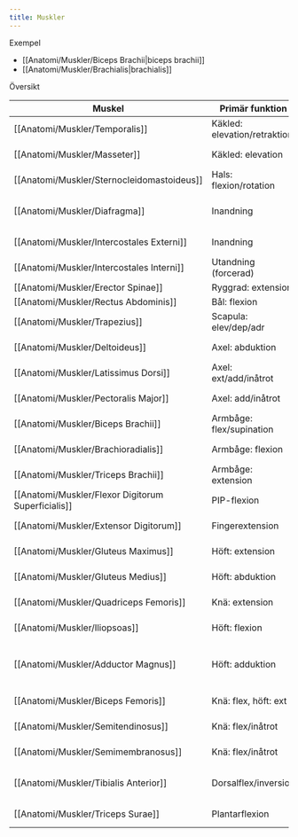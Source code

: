 ```yaml
---
title: Muskler
---
```


Exempel
- [[Anatomi/Muskler/Biceps Brachii|biceps brachii]]
- [[Anatomi/Muskler/Brachialis|brachialis]]

Översikt

| Muskel                             | Primär funktion              | Innervation                         |                              |
| ---------------------------------- | ---------------------------- | ----------------------------------- | ---------------------------- |
| [[Anatomi/Muskler/Temporalis]]                     | Käkled: elevation/retraktion | [[Anatomi/Nerver/N Mandibularis V3]]               |                              |
| [[Anatomi/Muskler/Masseter]]                       | Käkled: elevation            | [[Anatomi/Nerver/N Mandibularis V3]]               | Tuggmuskel                   |
| [[Anatomi/Muskler/Sternocleidomastoideus]]         | Hals: flexion/rotation       | [[Anatomi/Nerver/N Accessorius]]                   |                              |
| [[Anatomi/Muskler/Diafragma]]                      | Inandning                    | n. phrenicus                        | Håller upp hjärta och lungor |
| [[Anatomi/Muskler/Intercostales Externi]]          | Inandning                    | Interkostalnerver                   | Mellan revben                |
| [[Anatomi/Muskler/Intercostales Interni]]          | Utandning (forcerad)         | Interkostalnerver                   | Mellan revben                |
| [[Anatomi/Muskler/Erector Spinae]]                 | Ryggrad: extension           | Dorsala rami                        | Ryggmuskel                   |
| [[Anatomi/Muskler/Rectus Abdominis]]               | Bål: flexion                 | Th7–Th12                            | Magmuskel                    |
| [[Anatomi/Muskler/Trapezius]]                      | Scapula: elev/dep/adr        | [[Anatomi/Nerver/N Accessorius]]                   |                              |
| [[Anatomi/Muskler/Deltoideus]]                     | Axel: abduktion              | [[Anatomi/Nerver/N Axillaris]]                     |                              |
| [[Anatomi/Muskler/Latissimus Dorsi]]               | Axel: ext/add/inåtrot        | [[Anatomi/Nerver/N Thoracodorsalis]]               |                              |
| [[Anatomi/Muskler/Pectoralis Major]]               | Axel: add/inåtrot            | [[Anatomi/Nerver/Nn Pectorales]]                   | Bröstmuskel                  |
| [[Anatomi/Muskler/Biceps Brachii]]                 | Armbåge: flex/supination     | [[Anatomi/Nerver/N Musculocutaneus]]               | Ventralt om humerus          |
| [[Anatomi/Muskler/Brachioradialis]]                | Armbåge: flexion             | [[Anatomi/Nerver/N Radialis]]                      |                              |
| [[Anatomi/Muskler/Triceps Brachii]]                | Armbåge: extension           | [[Anatomi/Nerver/N Radialis]]                      | Dorsalt om humerus           |
| [[Anatomi/Muskler/Flexor Digitorum Superficialis]] | PIP-flexion                  | [[Anatomi/Nerver/N Medianus]]                      |                              |
| [[Anatomi/Muskler/Extensor Digitorum]]             | Fingerextension              | [[Anatomi/Nerver/N Radialis]]                      |                              |
| [[Anatomi/Muskler/Gluteus Maximus]]                | Höft: extension              | [[Anatomi/Nerver/N Gluteus Inferior]]              |                              |
| [[Anatomi/Muskler/Gluteus Medius]]                 | Höft: abduktion              | [[Anatomi/Nerver/N Gluteus Superior]]              |                              |
| [[Anatomi/Muskler/Quadriceps Femoris]]             | Knä: extension               | [[Anatomi/Nerver/N Femoralis]]                     |                              |
| [[Anatomi/Muskler/Iliopsoas]]                      | Höft: flexion                | [[Anatomi/Nerver/N Femoralis]] / L1–L3             |                              |
| [[Anatomi/Muskler/Adductor Magnus]]                | Höft: adduktion              | [[Anatomi/Nerver/N Obturatorius]] / [[Anatomi/Nerver/N Tibialis]] |                              |
| [[Anatomi/Muskler/Biceps Femoris]]                 | Knä: flex, höft: ext         | [[Anatomi/Nerver/N Ischiadicus]]                   |                              |
| [[Anatomi/Muskler/Semitendinosus]]                 | Knä: flex/inåtrot            | [[Anatomi/Nerver/N Tibialis]]                      |                              |
| [[Anatomi/Muskler/Semimembranosus]]                | Knä: flex/inåtrot            | [[Anatomi/Nerver/N Tibialis]]                      |                              |
| [[Anatomi/Muskler/Tibialis Anterior]]              | Dorsalflex/inversion         | [[Anatomi/Nerver/N Peroneus Profundus]]            |                              |
| [[Anatomi/Muskler/Triceps Surae]]                  | Plantarflexion               | [[Anatomi/Nerver/N Tibialis]]                      |                              |